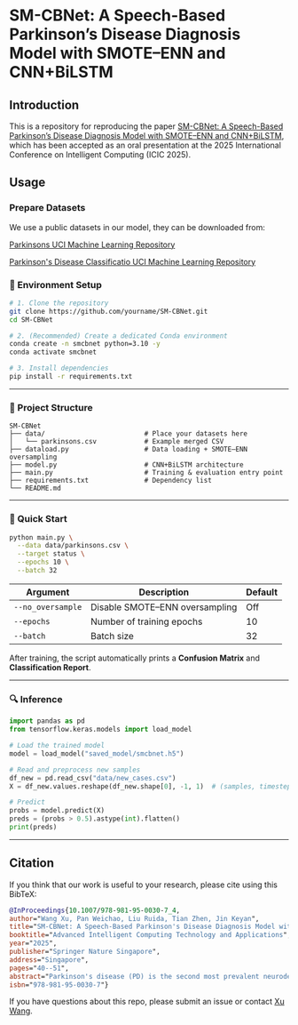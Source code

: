 # SM-CBNet: A Speech-Based Parkinson’s Disease Diagnosis Model with SMOTE–ENN and CNN+BiLSTM

## Introduction

This is a repository for reproducing the paper [SM-CBNet: A Speech-Based Parkinson’s Disease Diagnosis Model with SMOTE–ENN and CNN+BiLSTM](https://link.springer.com/chapter/10.1007/978-981-95-0030-7_4), which has been accepted as an oral presentation at the 2025 International Conference on Intelligent Computing (ICIC 2025).

## Usage
### Prepare Datasets
We use a public datasets in our model, they can be downloaded from:

[Parkinsons UCI Machine Learning Repository](https://archive.ics.uci.edu/dataset/174/parkinsons)

[Parkinson's Disease Classificatio UCI Machine Learning Repository](https://archive.ics.uci.edu/dataset/470/parkinson+s+disease+classification)

### 🔧 Environment Setup

```bash
# 1. Clone the repository
git clone https://github.com/yourname/SM-CBNet.git
cd SM-CBNet

# 2. (Recommended) Create a dedicated Conda environment
conda create -n smcbnet python=3.10 -y
conda activate smcbnet

# 3. Install dependencies
pip install -r requirements.txt
````
---

### 📁 Project Structure

```
SM-CBNet
├── data/                         # Place your datasets here
│   └── parkinsons.csv            # Example merged CSV
├── dataload.py                   # Data loading + SMOTE–ENN oversampling
├── model.py                      # CNN+BiLSTM architecture
├── main.py                       # Training & evaluation entry point
├── requirements.txt              # Dependency list
└── README.md
```

---

### 🚀 Quick Start

```bash
python main.py \
  --data data/parkinsons.csv \
  --target status \
  --epochs 10 \
  --batch 32
```

| Argument          | Description                    | Default |
| ----------------- | ------------------------------ | ------- |
| `--no_oversample` | Disable SMOTE–ENN oversampling | Off     |
| `--epochs`        | Number of training epochs      | 10      |
| `--batch`         | Batch size                     | 32      |

After training, the script automatically prints a **Confusion Matrix** and **Classification Report**.

---

### 🔍 Inference

```python
import pandas as pd
from tensorflow.keras.models import load_model

# Load the trained model
model = load_model("saved_model/smcbnet.h5")

# Read and preprocess new samples
df_new = pd.read_csv("data/new_cases.csv")
X = df_new.values.reshape(df_new.shape[0], -1, 1)  # (samples, timesteps, 1)

# Predict
probs = model.predict(X)
preds = (probs > 0.5).astype(int).flatten()
print(preds)
```

---




## Citation
If you think that our work is useful to your research, please cite using this BibTeX:
```bibtex
@InProceedings{10.1007/978-981-95-0030-7_4,
author="Wang Xu, Pan Weichao, Liu Ruida, Tian Zhen, Jin Keyan",
title="SM-CBNet: A Speech-Based Parkinson's Disease Diagnosis Model with SMOTE--ENN and CNN{\thinspace}+{\thinspace}BiLSTM Integration",
booktitle="Advanced Intelligent Computing Technology and Applications",
year="2025",
publisher="Springer Nature Singapore",
address="Singapore",
pages="40--51",
abstract="Parkinson's disease (PD) is the second most prevalent neurodegenerative disorder worldwide. Speech-based diagnostic approaches for PD have attracted increasing attention, with deep learning models demonstrating promising performance. In this paper, we propose a speech-based diagnostic model for PD, aiming to enhance the diagnostic accuracy using deep learning techniques. We adopt the SMOTE--ENN oversampling method to solve the data imbalance problem, and develop a hybrid model that integrates a Convolutional Neural Network (CNN) and Bi-directional Long and Short-Term Memory network (BiLSTM) to efficiently extract the speech features and capture temporal dependencies. Experimental results show that the proposed model achieves an accuracy of 95{\%} on public datasets and outperforms traditional machine learning and other deep learning models in several evaluation metrics, validating the effectiveness of our network in Parkinson's disease diagnosis. These results validate the effectiveness of our approach and highlight its potential for high-precision early screening of PD, offering reliable technical support for clinical applications.",
isbn="978-981-95-0030-7"}
```
If you have questions about this repo, please submit an issue or contact [Xu Wang](mailto:zaowxx@163.com).
